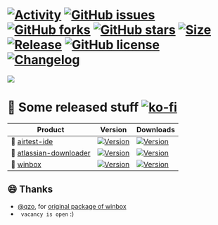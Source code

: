 # [![Activity](https://img.shields.io/github/commit-activity/m/EpicMorg/chocolatey?label=commits&style=flat-square)](https://github.com/EpicMorg/chocolatey/commits) [![GitHub issues](https://img.shields.io/github/issues/EpicMorg/chocolatey.svg?style=popout-square)](https://github.com/EpicMorg/chocolatey/issues) [![GitHub forks](https://img.shields.io/github/forks/EpicMorg/chocolatey.svg?style=popout-square)](https://github.com/EpicMorg/chocolatey/network) [![GitHub stars](https://img.shields.io/github/stars/EpicMorg/chocolatey.svg?style=popout-square)](https://github.com/EpicMorg/chocolatey/stargazers)  [![Size](https://img.shields.io/github/repo-size/EpicMorg/chocolatey?label=size&style=flat-square)](https://github.com/EpicMorg/chocolatey/archive/master.zip) [![Release](https://img.shields.io/github/v/release/EpicMorg/chocolatey?style=flat-square)](https://github.com/EpicMorg/chocolatey/releases)  [![GitHub license](https://img.shields.io/github/license/EpicMorg/chocolatey.svg?style=popout-square)](LICENSE.md) [![Changelog](https://img.shields.io/badge/Changelog-yellow.svg?style=popout-square)](CHANGELOG.md)

![](https://rawcdn.githack.com/EpicMorg/chocolatey/f417f8672891b4ea65928fac2be14a51b55957d3/.github/logo.png)

# :pushpin: Some released stuff  [![ko-fi](https://www.ko-fi.com/img/githubbutton_sm.svg)](https://ko-fi.com/B0B81CUI4)

 Product | Version   | Downloads
| ------  | ------ | ------ 
| :open_file_folder: [airtest-ide](./chocolatey/airtest-ide) |  [![Version](https://img.shields.io/chocolatey/v/airtest-ide?label=version&style=for-the-badge)](https://chocolatey.org/packages/airtest-ide/) | [![Version](https://img.shields.io/chocolatey/dt/airtest-ide?style=for-the-badge)](https://chocolatey.org/packages/airtest-ide/) 
| :open_file_folder: [atlassian-downloader](./chocolatey/atlassian-downloader) |  [![Version](https://img.shields.io/chocolatey/v/atlassian-downloader?label=version&style=for-the-badge)](https://chocolatey.org/packages/atlassian-downloader/) | [![Version](https://img.shields.io/chocolatey/dt/atlassian-downloader?style=for-the-badge)](https://chocolatey.org/packages/atlassian-downloader/) 
| :open_file_folder: [winbox](./chocolatey/winbox) |  [![Version](https://img.shields.io/chocolatey/v/winbox?label=version&style=for-the-badge)](https://chocolatey.org/packages/winbox/) | [![Version](https://img.shields.io/chocolatey/dt/winbox?style=for-the-badge)](https://chocolatey.org/packages/winbox/) 


## :smile: Thanks
* [@qzo](https://github.com/qzo), for [original package of winbox](https://github.com/qzo/chocolatey-packages)
* ` vacancy is open` :)
